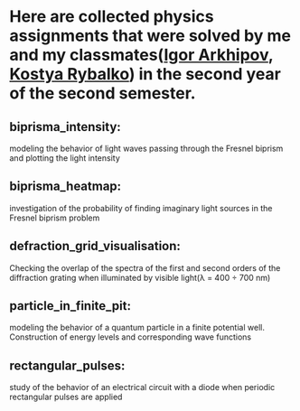 # Here are collected physics assignments that were solved by me and my classmates([Igor Arkhipov](https://github.com/Ulukele), [Kostya Rybalko](https://github.com/punch-bob)) in the second year of the second semester.


## biprisma_intensity:
modeling the behavior of light waves passing through the Fresnel biprism and plotting the light intensity

## biprisma_heatmap:
investigation of the probability of finding imaginary light sources in the Fresnel biprism problem

## defraction_grid_visualisation:
Checking the overlap of the spectra of the first and second orders of the diffraction grating when illuminated by visible light(λ = 400 ÷ 700 nm)

## particle_in_finite_pit:
modeling the behavior of a quantum particle in a finite potential well. Construction of energy levels and corresponding wave functions

## rectangular_pulses:
study of the behavior of an electrical circuit with a diode when periodic rectangular pulses are applied
